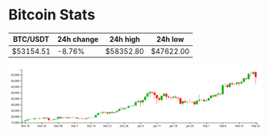 # Bitcoin Stats

BTC/USDT|24h change|24h high|24h low|
|---|---|---|---|
|$53154.51|-8.76%|$58352.80|$47622.00|

<img src="./chart.svg">
